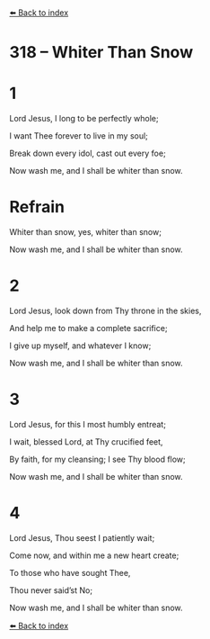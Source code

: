 [⬅️ Back to index](../README.md)

# 318 – Whiter Than Snow





# 1

Lord Jesus, I long to be perfectly whole;

I want Thee forever to live in my soul;

Break down every idol, cast out every foe;

Now wash me, and I shall be whiter than snow.



# Refrain

Whiter than snow, yes, whiter than snow;

Now wash me, and I shall be whiter than snow.



# 2

Lord Jesus, look down from Thy throne in the skies,

And help me to make a complete sacrifice;

I give up myself, and whatever I know;

Now wash me, and I shall be whiter than snow.



# 3

Lord Jesus, for this I most humbly entreat;

I wait, blessed Lord, at Thy crucified feet,

By faith, for my cleansing; I see Thy blood flow;

Now wash me, and I shall be whiter than snow.



# 4

Lord Jesus, Thou seest I patiently wait;

Come now, and within me a new heart create;

To those who have sought Thee,

Thou never said’st No;

Now wash me, and I shall be whiter than snow.

[⬅️ Back to index](../README.md)
